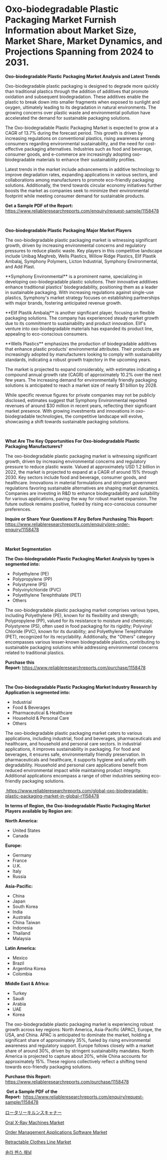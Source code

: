 <p><h1>Oxo-biodegradable Plastic Packaging Market Furnish Information about Market Size, Market Share, Market Dynamics, and Projections Spanning from 2024 to 2031.</h1></p><p><strong>Oxo-biodegradable Plastic Packaging Market Analysis and Latest Trends</strong></p>
<p><p>Oxo-biodegradable plastic packaging is designed to degrade more quickly than traditional plastics through the addition of additives that promote oxidation and subsequent biodegradation. These additives enable the plastic to break down into smaller fragments when exposed to sunlight and oxygen, ultimately leading to its degradation in natural environments. The growing concerns over plastic waste and environmental pollution have accelerated the demand for sustainable packaging solutions.</p><p>The Oxo-biodegradable Plastic Packaging Market is expected to grow at a CAGR of 13.7% during the forecast period. This growth is driven by increasing regulations on conventional plastics, rising awareness among consumers regarding environmental sustainability, and the need for cost-effective packaging alternatives. Industries such as food and beverage, consumer goods, and e-commerce are increasingly adopting oxo-biodegradable materials to enhance their sustainability profiles. </p><p>Latest trends in the market include advancements in additive technology to improve degradation rates, expanding applications in various sectors, and collaborations among manufacturers to promote eco-friendly packaging solutions. Additionally, the trend towards circular economy initiatives further boosts the market as companies seek to minimize their environmental footprint while meeting consumer demand for sustainable products.</p></p>
<p><strong>Get a Sample PDF of the Report:&nbsp;</strong> <a href="https://www.reliableresearchreports.com/enquiry/request-sample/1158478">https://www.reliableresearchreports.com/enquiry/request-sample/1158478</a></p>
<p>&nbsp;</p>
<p><strong>Oxo-biodegradable Plastic Packaging Major Market Players</strong></p>
<p><p>The oxo-biodegradable plastic packaging market is witnessing significant growth, driven by increasing environmental concerns and regulatory pressures to reduce plastic waste. Key players in this competitive landscape include Unibag Maghreb, Wells Plastics, Willow Ridge Plastics, Elif Plastik Ambalaj, Symphony Polymers, Licton Industrial, Symphony Environmental, and Add Plast.</p><p>**Symphony Environmental** is a prominent name, specializing in developing oxo-biodegradable plastic solutions. Their innovative additives enhance traditional plastics' biodegradability, positioning them as a leader in sustainable packaging. With increasing regulations against single-use plastics, Symphony's market strategy focuses on establishing partnerships with major brands, fostering anticipated revenue growth.</p><p>**Elif Plastik Ambalaj** is another significant player, focusing on flexible packaging solutions. The company has experienced steady market growth due to its commitment to sustainability and product innovation. Elif's venture into oxo-biodegradable materials has expanded its product line, appealing to eco-conscious consumers.</p><p>**Wells Plastics** emphasizes the production of biodegradable additives that enhance plastic products' environmental attributes. Their products are increasingly adopted by manufacturers looking to comply with sustainability standards, indicating a robust growth trajectory in the upcoming years.</p><p>The market is projected to expand considerably, with estimates indicating a compound annual growth rate (CAGR) of approximately 10.2% over the next few years. The increasing demand for environmentally friendly packaging solutions is anticipated to reach a market size of nearly $1 billion by 2028.</p><p>While specific revenue figures for private companies may not be publicly disclosed, estimates suggest that Symphony Environmental reported revenues of around $30 million in recent years, reflecting their significant market presence. With growing investments and innovations in oxo-biodegradable technologies, the competitive landscape will evolve, showcasing a shift towards sustainable packaging solutions.</p></p>
<p>&nbsp;</p>
<p><strong>What Are The Key Opportunities For Oxo-biodegradable Plastic Packaging Manufacturers?</strong></p>
<p><p>The oxo-biodegradable plastic packaging market is witnessing significant growth, driven by increasing environmental concerns and regulatory pressure to reduce plastic waste. Valued at approximately USD 1.2 billion in 2022, the market is projected to expand at a CAGR of around 15% through 2030. Key sectors include food and beverage, consumer goods, and healthcare. Innovations in material formulations and stringent government regulations favoring sustainable alternatives are shaping market dynamics. Companies are investing in R&D to enhance biodegradability and suitability for various applications, paving the way for robust market expansion. The future outlook remains positive, fueled by rising eco-conscious consumer preferences.</p></p>
<p><strong>Inquire or Share Your Questions If Any Before Purchasing This Report:</strong> <a href="https://www.reliableresearchreports.com/enquiry/pre-order-enquiry/1158478">https://www.reliableresearchreports.com/enquiry/pre-order-enquiry/1158478</a></p>
<p>&nbsp;</p>
<p><strong>Market Segmentation</strong></p>
<p><strong>The Oxo-biodegradable Plastic Packaging Market Analysis by types is segmented into:</strong></p>
<p><ul><li>Polyethylene (PE)</li><li>Polypropylene (PP)</li><li>Polystyrene (PS)</li><li>Polyvinylchloride (PVC)</li><li>Polyethylene Terephthalate (PET)</li><li>Others</li></ul></p>
<p><p>The oxo-biodegradable plastic packaging market comprises various types, including Polyethylene (PE), known for its flexibility and strength; Polypropylene (PP), valued for its resistance to moisture and chemicals; Polystyrene (PS), often used in food packaging for its rigidity; Polyvinyl Chloride (PVC), known for its durability; and Polyethylene Terephthalate (PET), recognized for its recyclability. Additionally, the "Others" category encompasses various lesser-known biodegradable plastics, contributing to sustainable packaging solutions while addressing environmental concerns related to traditional plastics.</p></p>
<p><strong>Purchase this Report:&nbsp;</strong><a href="https://www.reliableresearchreports.com/purchase/1158478">https://www.reliableresearchreports.com/purchase/1158478</a></p>
<p>&nbsp;</p>
<p><strong>The Oxo-biodegradable Plastic Packaging Market Industry Research by Application is segmented into:</strong></p>
<p><ul><li>Industrial</li><li>Food & Beverages</li><li>Pharmaceutical & Healthcare</li><li>Household & Personal Care</li><li>Others</li></ul></p>
<p><p>The oxo-biodegradable plastic packaging market caters to various applications, including industrial, food and beverages, pharmaceuticals and healthcare, and household and personal care sectors. In industrial applications, it improves sustainability in packaging. For food and beverages, it ensures safe, environmentally friendly preservation. In pharmaceuticals and healthcare, it supports hygiene and safety with degradability. Household and personal care applications benefit from reduced environmental impact while maintaining product integrity. Additional applications encompass a range of other industries seeking eco-friendly packaging solutions.</p></p>
<p><a href="https://www.reliableresearchreports.com/global-oxo-biodegradable-plastic-packaging-market-in-global-r1158478">&nbsp;https://www.reliableresearchreports.com/global-oxo-biodegradable-plastic-packaging-market-in-global-r1158478</a></p>
<p><strong>In terms of Region, the Oxo-biodegradable Plastic Packaging Market Players available by Region are:</strong></p>
<p>
    <p> <strong> North America: </strong>
        <ul>
            <li>United States</li>
            <li>Canada</li>
        </ul>
        </p> 
    <p> <strong> Europe: </strong>
        <ul>
            <li>Germany</li>
            <li>France</li>
            <li>U.K.</li>
            <li>Italy</li>
            <li>Russia</li>
        </ul>
        </p> 
    <p> <strong> Asia-Pacific: </strong>
        <ul>
            <li>China</li>
            <li>Japan</li>
            <li>South Korea</li>
            <li>India</li>
            <li>Australia</li>
            <li>China Taiwan</li>
            <li>Indonesia</li>
            <li>Thailand</li>
            <li>Malaysia</li>
        </ul>
        </p> 
    <p> <strong> Latin America: </strong>
        <ul>
            <li>Mexico</li>
            <li>Brazil</li>
            <li>Argentina Korea</li>
            <li>Colombia</li>
        </ul>
        </p> 
    <p> <strong> Middle East & Africa: </strong>
        <ul>
            <li>Turkey</li>
            <li>Saudi</li>
            <li>Arabia</li>
            <li>UAE</li>
            <li>Korea</li>
        </ul>
    </p>
    </p>
<p><p>The oxo-biodegradable plastic packaging market is experiencing robust growth across key regions: North America, Asia-Pacific (APAC), Europe, the USA, and China. APAC is anticipated to dominate the market, holding a significant share of approximately 35%, fueled by rising environmental awareness and regulatory support. Europe follows closely with a market share of around 30%, driven by stringent sustainability mandates. North America is projected to capture about 20%, while China accounts for approximately 15%. These regions collectively reflect a shifting trend towards eco-friendly packaging solutions.</p></p>
<p><strong>Purchase this Report: </strong><a href="https://www.reliableresearchreports.com/purchase/1158478">https://www.reliableresearchreports.com/purchase/1158478</a></p>
<p>&nbsp;<strong>Get a Sample PDF of the Report:&nbsp;&nbsp;</strong><a href="https://www.reliableresearchreports.com/enquiry/request-sample/1158478">https://www.reliableresearchreports.com/enquiry/request-sample/1158478</a></p>
<p><strong></strong></p>
<p><p><a href="https://medium.com/@daisyemmeline/%E3%82%B0%E3%83%AD%E3%83%BC%E3%83%90%E3%83%AB%E3%83%AD%E3%83%BC%E3%82%BF%E3%83%AA%E3%83%BC%E3%82%AD%E3%83%AB%E3%83%B3%E3%82%B9%E3%82%AD%E3%83%A3%E3%83%8A%E3%83%BC%E5%B8%82%E5%A0%B4%E3%81%AE%E3%83%88%E3%83%AC%E3%83%B3%E3%83%89%E3%81%A8%E9%9D%A9%E6%96%B0-%E5%B0%86%E6%9D%A5%E5%B1%95%E6%9C%9B%E5%88%86%E6%9E%90-2024%E5%B9%B4-2031%E5%B9%B4-8b36963d7781">ロータリーキルンスキャナー</a></p><p><a href="https://github.com/Chiragrp22/Market-Research-Report-List-6/blob/main/oral-x-ray-machines-market.md">Oral X-Ray Machines Market</a></p><p><a href="https://github.com/MarciaRunte/Market-Research-Report-List-1/blob/main/order-management-applications-software-market.md">Order Management Applications Software Market</a></p><p><a href="https://www.linkedin.com/pulse/comprehensive-look-product-type-single-linemulti-line-application-rihme?trackingId=Xy63Qj2zQ1CT5aQ8OS8DMQ%3D%3D">Retractable Clothes Line Market</a></p><p><a href="https://medium.com/@wallacbahrtyinger567686/%EC%84%B8%EA%B3%84-solar-fence-panel-market-%EC%9D%80-2024%EC%97%90%EC%84%9C-2031%EB%A1%9C-%EC%97%B0%ED%8F%89%EA%B7%A0-%EC%A6%9D%EA%B0%80%EC%9C%A8%EC%9D%84-%EB%B3%B4%EC%9D%BC-%EA%B2%83%EC%9C%BC%EB%A1%9C-%EC%98%88%EC%83%81%EB%90%A9%EB%8B%88%EB%8B%A4-bea2e6e76d0d">솔라 펜스 패널</a></p></p>